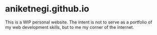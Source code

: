 # aniketnegi.github.io

This is a WIP personal website. The intent is not to serve as a portfolio of my web development skills, but to me my corner of the internet.
